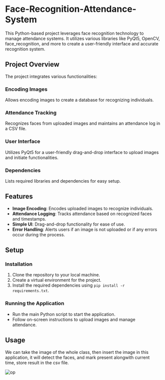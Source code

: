# Face-Recognition-Attendance-System

This Python-based project leverages face recognition technology to manage attendance systems. It utilizes various libraries like PyQt5, OpenCV, face_recognition, and more to create a user-friendly interface and accurate recognition system.

## Project Overview

The project integrates various functionalities:

### Encoding Images
Allows encoding images to create a database for recognizing individuals.

### Attendance Tracking
Recognizes faces from uploaded images and maintains an attendance log in a CSV file.

### User Interface
Utilizes PyQt5 for a user-friendly drag-and-drop interface to upload images and initiate functionalities.

### Dependencies
Lists required libraries and dependencies for easy setup.

## Features

- **Image Encoding**: Encodes uploaded images to recognize individuals.
- **Attendance Logging**: Tracks attendance based on recognized faces and timestamps.
- **Simple UI**: Drag-and-drop functionality for ease of use.
- **Error Handling**: Alerts users if an image is not uploaded or if any errors occur during the process.

## Setup

### Installation

1. Clone the repository to your local machine.
2. Create a virtual environment for the project.
3. Install the required dependencies using `pip install -r requirements.txt`.

### Running the Application

- Run the main Python script to start the application.
- Follow on-screen instructions to upload images and manage attendance.

## Usage

We can take the image of the whole class, then insert the image in this application, it will detect the faces, and mark present alongwith current time, store result in the csv file.

![op](https://github.com/Avadhesh817/Face-Recognition-Attendance-System/assets/95118796/95050dd3-e695-4d22-886d-3a4198c77c5e)



